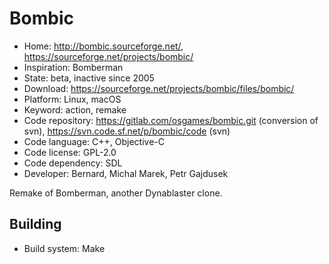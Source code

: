 # Bombic

- Home: http://bombic.sourceforge.net/, https://sourceforge.net/projects/bombic/
- Inspiration: Bomberman
- State: beta, inactive since 2005
- Download: https://sourceforge.net/projects/bombic/files/bombic/
- Platform: Linux, macOS
- Keyword: action, remake
- Code repository: https://gitlab.com/osgames/bombic.git (conversion of svn), https://svn.code.sf.net/p/bombic/code (svn)
- Code language: C++, Objective-C
- Code license: GPL-2.0
- Code dependency: SDL
- Developer: Bernard, Michal Marek, Petr Gajdusek

Remake of Bomberman, another Dynablaster clone.

## Building

- Build system: Make
